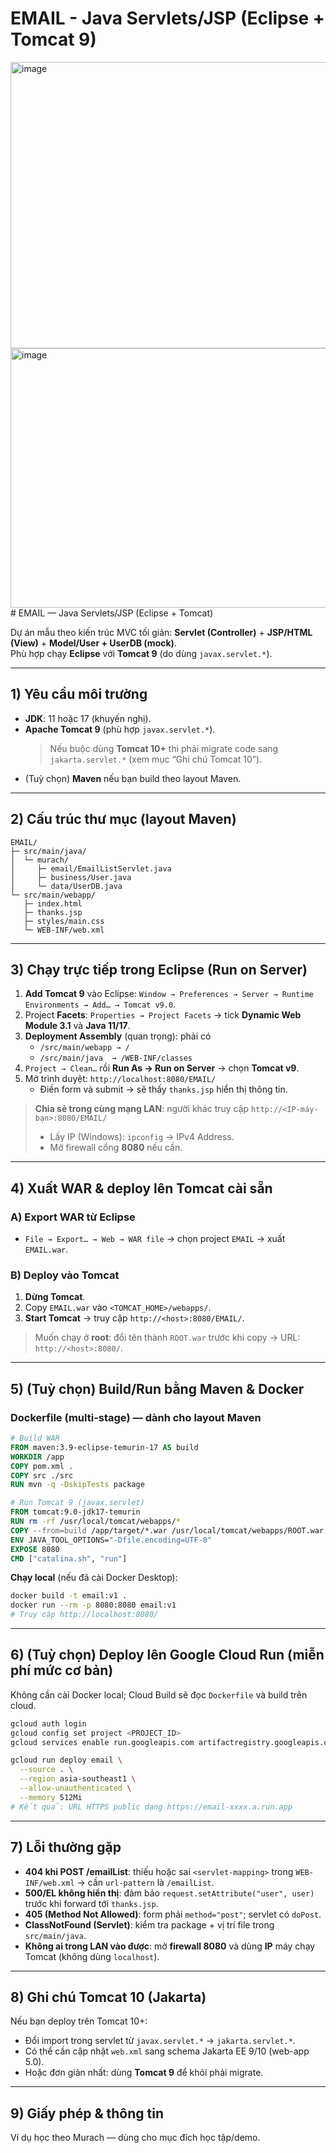 ﻿# EMAIL - Java Servlets/JSP (Eclipse + Tomcat 9)
 <img width="748" height="458" alt="image" src="https://github.com/user-attachments/assets/3f6834f2-8c7f-4d94-a339-6b216158da18" />
<img width="720" height="415" alt="image" src="https://github.com/user-attachments/assets/ee297b89-6e44-4a62-b069-b52c70ef3993" />
# EMAIL — Java Servlets/JSP (Eclipse + Tomcat)

Dự án mẫu theo kiến trúc MVC tối giản: **Servlet (Controller)** + **JSP/HTML (View)** + **Model/User + UserDB (mock)**.  
Phù hợp chạy **Eclipse** với **Tomcat 9** (do dùng `javax.servlet.*`).

---

## 1) Yêu cầu môi trường
- **JDK**: 11 hoặc 17 (khuyến nghị).
- **Apache Tomcat 9** (phù hợp `javax.servlet.*`).  
  > Nếu buộc dùng **Tomcat 10+** thì phải migrate code sang `jakarta.servlet.*` (xem mục “Ghi chú Tomcat 10”).
- (Tuỳ chọn) **Maven** nếu bạn build theo layout Maven.

---

## 2) Cấu trúc thư mục (layout Maven)
```
EMAIL/
├─ src/main/java/
│  └─ murach/
│     ├─ email/EmailListServlet.java
│     ├─ business/User.java
│     └─ data/UserDB.java
└─ src/main/webapp/
   ├─ index.html
   ├─ thanks.jsp
   ├─ styles/main.css
   └─ WEB-INF/web.xml
```

---

## 3) Chạy trực tiếp trong Eclipse (Run on Server)
1. **Add Tomcat 9** vào Eclipse: `Window → Preferences → Server → Runtime Environments → Add… → Tomcat v9.0`.
2. Project **Facets**: `Properties → Project Facets` → tick **Dynamic Web Module 3.1** và **Java 11/17**.
3. **Deployment Assembly** (quan trọng): phải có
   - `/src/main/webapp → /`
   - `/src/main/java  → /WEB-INF/classes`
4. `Project → Clean…` rồi **Run As → Run on Server** → chọn **Tomcat v9**.
5. Mở trình duyệt: `http://localhost:8080/EMAIL/`  
   - Điền form và submit → sẽ thấy `thanks.jsp` hiển thị thông tin.

> **Chia sẻ trong cùng mạng LAN**: người khác truy cập `http://<IP-máy-bạn>:8080/EMAIL/`  
> - Lấy IP (Windows): `ipconfig` → IPv4 Address.  
> - Mở firewall cổng **8080** nếu cần.  

---

## 4) Xuất WAR & deploy lên Tomcat cài sẵn
### A) Export WAR từ Eclipse
- `File → Export… → Web → WAR file` → chọn project `EMAIL` → xuất `EMAIL.war`.

### B) Deploy vào Tomcat
1. **Dừng Tomcat**.
2. Copy `EMAIL.war` vào `<TOMCAT_HOME>/webapps/`.
3. **Start Tomcat** → truy cập `http://<host>:8080/EMAIL/`.

> Muốn chạy ở **root**: đổi tên thành `ROOT.war` trước khi copy → URL: `http://<host>:8080/`.

---

## 5) (Tuỳ chọn) Build/Run bằng Maven & Docker
### Dockerfile (multi-stage) — dành cho layout Maven
```dockerfile
# Build WAR
FROM maven:3.9-eclipse-temurin-17 AS build
WORKDIR /app
COPY pom.xml .
COPY src ./src
RUN mvn -q -DskipTests package

# Run Tomcat 9 (javax.servlet)
FROM tomcat:9.0-jdk17-temurin
RUN rm -rf /usr/local/tomcat/webapps/*
COPY --from=build /app/target/*.war /usr/local/tomcat/webapps/ROOT.war
ENV JAVA_TOOL_OPTIONS="-Dfile.encoding=UTF-8"
EXPOSE 8080
CMD ["catalina.sh", "run"]
```

**Chạy local** (nếu đã cài Docker Desktop):  
```bash
docker build -t email:v1 .
docker run --rm -p 8080:8080 email:v1
# Truy cập http://localhost:8080/
```

---

## 6) (Tuỳ chọn) Deploy lên Google Cloud Run (miễn phí mức cơ bản)
Không cần cài Docker local; Cloud Build sẽ đọc `Dockerfile` và build trên cloud.

```bash
gcloud auth login
gcloud config set project <PROJECT_ID>
gcloud services enable run.googleapis.com artifactregistry.googleapis.com cloudbuild.googleapis.com

gcloud run deploy email \
  --source . \
  --region asia-southeast1 \
  --allow-unauthenticated \
  --memory 512Mi
# Kết quả: URL HTTPS public dạng https://email-xxxx.a.run.app
```

---

## 7) Lỗi thường gặp
- **404 khi POST /emailList**: thiếu hoặc sai `<servlet-mapping>` trong `WEB-INF/web.xml` → cần `url-pattern` là `/emailList`.  
- **500/EL không hiển thị**: đảm bảo `request.setAttribute("user", user)` trước khi forward tới `thanks.jsp`.  
- **405 (Method Not Allowed)**: form phải `method="post"`; servlet có `doPost`.  
- **ClassNotFound (Servlet)**: kiểm tra package + vị trí file trong `src/main/java`.
- **Không ai trong LAN vào được**: mở **firewall 8080** và dùng **IP** máy chạy Tomcat (không dùng `localhost`).

---

## 8) Ghi chú Tomcat 10 (Jakarta)
Nếu bạn deploy trên Tomcat 10+:
- Đổi import trong servlet từ `javax.servlet.*` → `jakarta.servlet.*`.
- Có thể cần cập nhật `web.xml` sang schema Jakarta EE 9/10 (web-app 5.0).
- Hoặc đơn giản nhất: dùng **Tomcat 9** để khỏi phải migrate.

---

## 9) Giấy phép & thông tin
Ví dụ học theo Murach — dùng cho mục đích học tập/demo.
